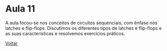 # Aula 11

A aula focou-se nos conceitos de circuitos sequenciais, com ênfase nos latches e flip-flops. 
Discutimos os diferentes tipos de latches e flip-flops e as suas características e resolvemos exercícios práticos.

[Voltar](../readme.md)


